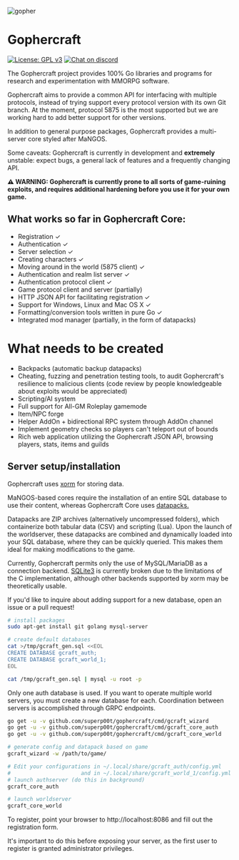 ![gopher](gopher.png)

# Gophercraft

[![License: GPL v3](https://img.shields.io/badge/License-GPLv3-blue.svg)](https://www.gnu.org/licenses/gpl-3.0)
[![Chat on discord](https://img.shields.io/discord/556039662997733391.svg)](https://discord.gg/xPtuEjt)

The Gophercraft project provides 100% Go libraries and programs for research and experimentation with MMORPG software.

Gophercraft aims to provide a common API for interfacing with multiple protocols, instead of trying support every protocol version with its own Git branch. At the moment, protocol 5875 is the most supported but we are working hard to add better support for other versions.

In addition to general purpose packages, Gophercraft provides a multi-server core styled after MaNGOS.

Some caveats: Gophercraft is currently in development and **extremely** unstable: expect bugs, a general lack of features and a frequently changing API.

**⚠️ WARNING: Gophercraft is currently prone to all sorts of game-ruining exploits, and requires additional hardening before you use it for your own game.**

## What works so far in Gophercraft Core:

- Registration ✓
- Authentication ✓
- Server selection ✓
- Creating characters ✓
- Moving around in the world (5875 client) ✓
- Authentication and realm list server ✓
- Authentication protocol client ✓
- Game protocol client and server (partially)
- HTTP JSON API for facilitating registration ✓
- Support for Windows, Linux and Mac OS X ✓
- Formatting/conversion tools written in pure Go ✓
- Integrated mod manager (partially, in the form of datapacks)

# What needs to be created
- Backpacks (automatic backup datapacks)
- Cheating, fuzzing and penetration testing tools, to audit Gophercraft's resilience to malicious clients (code review by people knowledgeable about exploits would be appreciated)
- Scripting/AI system
- Full support for All-GM Roleplay gamemode
- Item/NPC forge
- Helper AddOn + bidirectional RPC system through AddOn channel
- Implement geometry checks so players can't teleport out of bounds
- Rich web application utilizing the Gophercraft JSON API, browsing players, stats, items and guilds

## Server setup/installation

Gophercraft uses [xorm](https://xorm.io/) for storing data.

MaNGOS-based cores require the installation of an entire SQL database to use their content, whereas Gophercraft Core uses [datapacks.](datapack)

Datapacks are ZIP archives (alternatively uncompressed folders), which containerize both tabular data (CSV) and scripting (Lua). Upon the launch of the worldserver, these datapacks are combined and dynamically loaded into your SQL database, where they can be quickly queried. This makes them ideal for making modifications to the game.

Currently, Gophercraft permits only the use of MySQL/MariaDB as a connection backend. [SQLite3](https://github.com/superp00t/gophercraft/blob/master/gcore/dbsupport/sqlite3.go) is currently broken due to the limitations of the C implementation, although other backends supported by xorm may be theoretically usable.

If you'd like to inquire about adding support for a new database, open an issue or a pull request!

```bash
# install packages
sudo apt-get install git golang mysql-server

# create default databases
cat >/tmp/gcraft_gen.sql <<EOL
CREATE DATABASE gcraft_auth;
CREATE DATABASE gcraft_world_1;
EOL

cat /tmp/gcraft_gen.sql | mysql -u root -p
```

Only one auth database is used. If you want to operate multiple world servers, you must create a new database for each. Coordination between servers is accomplished through GRPC endpoints.

```bash
go get -u -v github.com/superp00t/gophercraft/cmd/gcraft_wizard
go get -u -v github.com/superp00t/gophercraft/cmd/gcraft_core_auth
go get -u -v github.com/superp00t/gophercraft/cmd/gcraft_core_world

# generate config and datapack based on game
gcraft_wizard -w /path/to/game/

# Edit your configurations in ~/.local/share/gcraft_auth/config.yml
#                      and in ~/.local/share/gcraft_world_1/config.yml
# launch authserver (do this in background)
gcraft_core_auth

# launch worldserver
gcraft_core_world
```

To register, point your browser to http://localhost:8086 and fill out the registration form.

It's important to do this before exposing your server, as the first user to register is granted administrator privileges.
